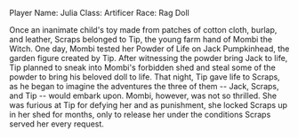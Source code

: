 Player Name: Julia
Class: Artificer
Race: Rag Doll

Once an inanimate child's toy made from patches of cotton cloth, burlap, and leather, Scraps belonged to Tip, the young farm hand of Mombi the Witch. One day, Mombi tested her Powder of Life on Jack Pumpkinhead, the garden figure created by Tip. After witnessing the powder bring Jack to life, Tip planned to sneak into Mombi's forbidden shed and steal some of the powder to bring his beloved doll to life. That night, Tip gave life to Scraps, as he began to imagine the adventures the three of them -- Jack, Scraps, and Tip -- would embark upon. Mombi, however, was not so thrilled. She was furious at Tip for defying her and as punishment, she locked Scraps up in her shed for months, only to release her under the conditions Scraps served her every request.

